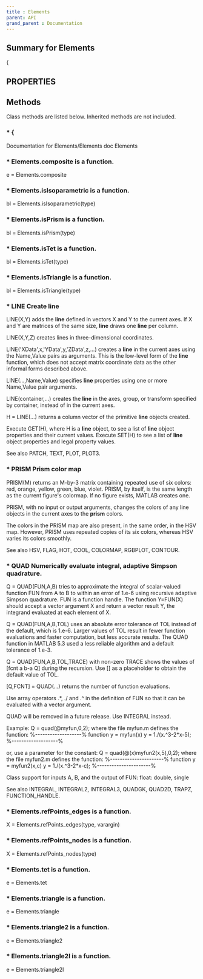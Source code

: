 ```yaml
---
title : Elements
parent: API
grand_parent : Documentation
---
```

## Summary for Elements
{
## PROPERTIES
## Methods
Class methods are listed below. Inherited methods are not included.
### * {
Documentation for Elements/Elements
doc Elements

### * Elements.composite is a function.
e = Elements.composite

### * Elements.isIsoparametric is a function.
bl = Elements.isIsoparametric(type)

### * Elements.isPrism is a function.
bl = Elements.isPrism(type)

### * Elements.isTet is a function.
bl = Elements.isTet(type)

### * Elements.isTriangle is a function.
bl = Elements.isTriangle(type)

### * LINE Create line
LINE(X,Y) adds the **line** defined in vectors X and Y to the current axes.
If X and Y are matrices of the same size, **line** draws one **line** per
column.

LINE(X,Y,Z) creates lines in three-dimensional coordinates.

LINE('XData',x,'YData',y,'ZData',z,...) creates a **line** in the current
axes using the Name,Value pairs as arguments. This is the low-level
form of the **line** function, which does not accept matrix coordinate data
as the other informal forms described above.

LINE(...,Name,Value) specifies **line** properties using one or more
Name,Value pair arguments.

LINE(container,...) creates the **line** in the axes, group, or transform
specified by container, instead of in the current axes.

H = LINE(...)  returns a column vector of the primitive **line** objects
created.

Execute GET(H), where H is a **line** object, to see a list of **line** object
properties and their current values.
Execute SET(H) to see a list of **line** object properties and legal
property values.

See also PATCH, TEXT, PLOT, PLOT3.

### * PRISM  Prism color map
PRISM(M) returns an M-by-3 matrix containing repeated use
of six colors: red, orange, yellow, green, blue, violet.
PRISM, by itself, is the same length as the current figure's
colormap. If no figure exists, MATLAB creates one.

PRISM, with no input or output arguments, changes the colors
of any line objects in the current axes to the **prism** colors.

The colors in the PRISM map are also present, in the same order,
in the HSV map.  However, PRISM uses repeated copies of its six
colors, whereas HSV varies its colors smoothly.

See also HSV, FLAG, HOT, COOL, COLORMAP, RGBPLOT, CONTOUR.

### * QUAD   Numerically evaluate integral, adaptive Simpson quadrature.
Q = QUAD(FUN,A,B) tries to approximate the integral of scalar-valued
function FUN from A to B to within an error of 1.e-6 using recursive
adaptive Simpson quadrature. FUN is a function handle. The function
Y=FUN(X) should accept a vector argument X and return a vector result
Y, the integrand evaluated at each element of X.

Q = QUAD(FUN,A,B,TOL) uses an absolute error tolerance of TOL
instead of the default, which is 1.e-6.  Larger values of TOL
result in fewer function evaluations and faster computation,
but less accurate results.  The QUAD function in MATLAB 5.3 used
a less reliable algorithm and a default tolerance of 1.e-3.

Q = QUAD(FUN,A,B,TOL,TRACE) with non-zero TRACE shows the values
of [fcnt a b-a Q] during the recursion. Use [] as a placeholder to
obtain the default value of TOL.

[Q,FCNT] = QUAD(...) returns the number of function evaluations.

Use array operators .*, ./ and .^ in the definition of FUN
so that it can be evaluated with a vector argument.

QUAD will be removed in a future release. Use INTEGRAL instead.

Example:
Q = quad(@myfun,0,2);
where the file myfun.m defines the function:
%-------------------%
function y = myfun(x)
y = 1./(x.^3-2*x-5);
%-------------------%

or, use a parameter for the constant:
Q = quad(@(x)myfun2(x,5),0,2);
where the file myfun2.m defines the function:
%----------------------%
function y = myfun2(x,c)
y = 1./(x.^3-2*x-c);
%----------------------%

Class support for inputs A, B, and the output of FUN:
float: double, single

See also INTEGRAL, INTEGRAL2, INTEGRAL3, QUADGK, QUAD2D, TRAPZ,
FUNCTION_HANDLE.

### * Elements.refPoints_edges is a function.
X = Elements.refPoints_edges(type, varargin)

### * Elements.refPoints_nodes is a function.
X = Elements.refPoints_nodes(type)

### * Elements.tet is a function.
e = Elements.tet

### * Elements.triangle is a function.
e = Elements.triangle

### * Elements.triangle2 is a function.
e = Elements.triangle2

### * Elements.triangle2I is a function.
e = Elements.triangle2I

